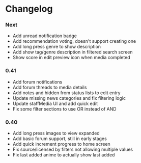 # Changelog

### Next
- Add unread notification badge
- Add recommendation voting, doesn't support creating one
- Add long press genre to show description
- Add show tag/genre description in filtered search screen
- Show score in edit preview icon when media completed

### 0.41
- Add forum notifications
- Add forum threads to media details
- Add notes and hidden from status lists to edit entry
- Update missing news categories and fix filtering logic
- Update staffMedia UI and add quick edit
- Fix some filter sections to use OR instead of AND

### 0.40
- Add long press images to view expanded
- Add basic forum support, still in early stages
- Add quick increment progress to home screen
- Fix source/licensed by filters not allowing multiple values
- Fix last added anime to actually show last added
